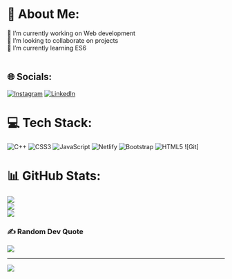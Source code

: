 # 💫 About Me:
🔭 I’m currently working on Web development<br>👯 I’m looking to collaborate on projects<br>🌱 I’m currently learning ES6<br><br>


## 🌐 Socials:
[![Instagram](https://img.shields.io/badge/Instagram-%23E4405F.svg?logo=Instagram&logoColor=white)](https://instagram.com/ayesh_enayat) [![LinkedIn](https://img.shields.io/badge/LinkedIn-%230077B5.svg?logo=linkedin&logoColor=white)](https://www.linkedin.com/in/ayesha-muhammad-enayat-hussain-899bb1269/) 

# 💻 Tech Stack:
![C++](https://img.shields.io/badge/c++-%2300599C.svg?style=plastic&logo=c%2B%2B&logoColor=white) ![CSS3](https://img.shields.io/badge/css3-%231572B6.svg?style=plastic&logo=css3&logoColor=white) ![JavaScript](https://img.shields.io/badge/javascript-%23323330.svg?style=plastic&logo=javascript&logoColor=%23F7DF1E) ![Netlify](https://img.shields.io/badge/netlify-%23000000.svg?style=plastic&logo=netlify&logoColor=#00C7B7) ![Bootstrap](https://img.shields.io/badge/bootstrap-%238511FA.svg?style=plastic&logo=bootstrap&logoColor=white) ![HTML5](https://img.shields.io/badge/html5-%23E34F26.svg?style=plastic&logo=html5&logoColor=white) ![Git]
# 📊 GitHub Stats:
![](https://github-readme-stats.vercel.app/api?username=ayesha-enayat&theme=gruvbox&hide_border=false&include_all_commits=true&count_private=false)<br/>
![](https://github-readme-streak-stats.herokuapp.com/?user=ayesha-enayat&theme=gruvbox&hide_border=false)<br/>
![](https://github-readme-stats.vercel.app/api/top-langs/?username=ayesha-enayat&theme=gruvbox&hide_border=false&include_all_commits=true&count_private=false&layout=compact)

### ✍️ Random Dev Quote
![](https://quotes-github-readme.vercel.app/api?type=horizontal&theme=gruvbox)

---
[![](https://visitcount.itsvg.in/api?id=ayesha-enayat&icon=0&color=0)](https://visitcount.itsvg.in)

<!-- Proudly created with GPRM ( https://gprm.itsvg.in ) -->
